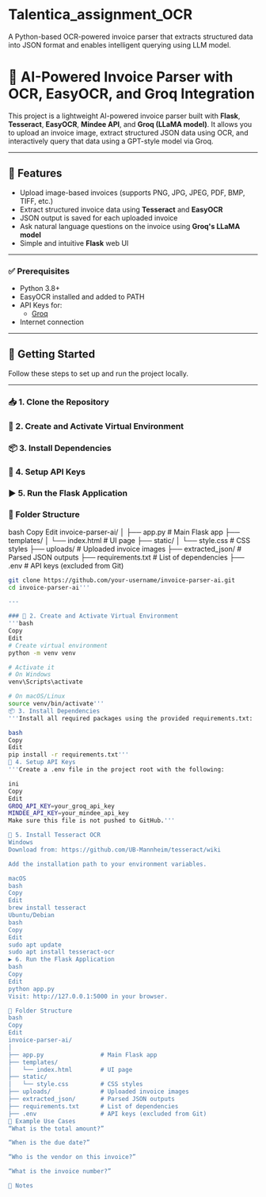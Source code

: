 # Talentica_assignment_OCR
A Python-based OCR-powered invoice parser that extracts structured data into JSON format and enables intelligent querying using LLM model.



# 🧾 AI-Powered Invoice Parser with OCR, EasyOCR, and Groq Integration

This project is a lightweight AI-powered invoice parser built with **Flask**, **Tesseract**, **EasyOCR**, **Mindee API**, and **Groq (LLaMA model)**. It allows you to upload an invoice image, extract structured JSON data using OCR, and interactively query that data using a GPT-style model via Groq.

---

## 📌 Features

- Upload image-based invoices (supports PNG, JPG, JPEG, PDF, BMP, TIFF, etc.)
- Extract structured invoice data using **Tesseract** and **EasyOCR**
- JSON output is saved for each uploaded invoice
- Ask natural language questions on the invoice using **Groq's LLaMA model**
- Simple and intuitive **Flask** web UI

---



### ✅ Prerequisites

- Python 3.8+
- EasyOCR installed and added to PATH
- API Keys for:
  - [Groq](https://console.groq.com/)
- Internet connection

---
## 🚀 Getting Started

Follow these steps to set up and run the project locally.

---
### 
### 📥 1. Clone the Repository
### 🧪 2. Create and Activate Virtual Environment
### 📦 3. Install Dependencies
### 🔐 4. Setup API Keys
### ▶️ 5. Run the Flask Application
### 🧾 Folder Structure
bash
Copy
Edit
invoice-parser-ai/
│
├── app.py                # Main Flask app
├── templates/
│   └── index.html        # UI page
├── static/
│   └── style.css         # CSS styles
├── uploads/              # Uploaded invoice images
├── extracted_json/       # Parsed JSON outputs
├── requirements.txt      # List of dependencies
├── .env                  # API keys (excluded from Git)






```bash
git clone https://github.com/your-username/invoice-parser-ai.git
cd invoice-parser-ai'''

---

### 🧪 2. Create and Activate Virtual Environment
'''bash
Copy
Edit
# Create virtual environment
python -m venv venv

# Activate it
# On Windows
venv\Scripts\activate

# On macOS/Linux
source venv/bin/activate'''
📦 3. Install Dependencies
'''Install all required packages using the provided requirements.txt:

bash
Copy
Edit
pip install -r requirements.txt'''
🔐 4. Setup API Keys
'''Create a .env file in the project root with the following:

ini
Copy
Edit
GROQ_API_KEY=your_groq_api_key
MINDEE_API_KEY=your_mindee_api_key
Make sure this file is not pushed to GitHub.'''

🔡 5. Install Tesseract OCR
Windows
Download from: https://github.com/UB-Mannheim/tesseract/wiki

Add the installation path to your environment variables.

macOS
bash
Copy
Edit
brew install tesseract
Ubuntu/Debian
bash
Copy
Edit
sudo apt update
sudo apt install tesseract-ocr
▶️ 6. Run the Flask Application
bash
Copy
Edit
python app.py
Visit: http://127.0.0.1:5000 in your browser.

🧾 Folder Structure
bash
Copy
Edit
invoice-parser-ai/
│
├── app.py                # Main Flask app
├── templates/
│   └── index.html        # UI page
├── static/
│   └── style.css         # CSS styles
├── uploads/              # Uploaded invoice images
├── extracted_json/       # Parsed JSON outputs
├── requirements.txt      # List of dependencies
├── .env                  # API keys (excluded from Git)
📝 Example Use Cases
“What is the total amount?”

“When is the due date?”

“Who is the vendor on this invoice?”

“What is the invoice number?”

🛑 Notes
